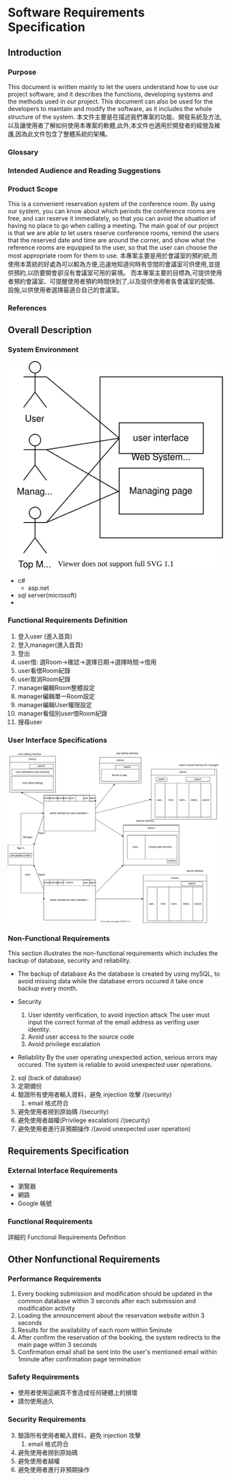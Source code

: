# Software Requirements Specification

## Introduction

### Purpose

This document is written mainly to let the users understand how to use our project software, and it describes the functions, developing systems and the methods used in our
project. This document can also be used for the developers to maintain and modify the software, as it includes the whole structure of the system.
本文件主要是在描述我們專案的功能、開發系統及方法,以及讓使用者了解如何使用本專案的軟體,此外,本文件也適用於開發者的經營及維護,因為此文件包含了整體系統的架構。

<!--文件中的専有詞彙解釋 -->
### Glossary

### Intended Audience and Reading Suggestions

### Product Scope

This is a convenient reservation system of the conference room. By using our system, you can know about which periods the conference rooms are free, and can reserve it
immediately, so that you can avoid the situation of having no place to go when calling a meeting.
The main goal of our project is that we are able to let users reserve conference rooms, remind the users that the reserved date and time are around the corner, and show what the
reference rooms are equipped to the user, so that the user can choose the most appropriate room for them to use.
本專案主要是用於會議室的預約統,而使用本蒸統的好處為可以較為方便,迅速地知道何時有空間的會議室可供使用,並提供預約,以防要開會卻沒有會議室可用的窘境。
而本專案主要的目標為,可提供使用者預約會議室、可提醒使用者預約時間快到了,以及提供使用者各會議室的配備、設施,以供使用者選擇最適合自己的會議室。

### References

## Overall Description

### System Environment

![](../Drawio/2.1.1.drawio.svg)

* c#
  * asp.net
* sql server(microsoft)
* 

### Functional Requirements Definition

1. 登入user (進入首頁)
2. 登入manager(進入首頁)
3. 登出
4. user借: 選Room->確認->選擇日期->選擇時間->借用
5. user看借Room紀錄
6. user取消Room紀錄
7. manager編輯Room整體設定
7. manager編輯單一Room設定
7. manager編輯User權限設定
8. manager看個別user借Room紀錄
9. 搜尋user

### User Interface Specifications

![](../Drawio/2.3.1.drawio.svg)

### Non-Functional Requirements
This section illustrates the non-functional requirements which includes the backup of database, security and reliability. 

* The backup of database
  As the database is created by using mySQL, to avoid missing data while the database errors occured it take once backup every month.

* Security
  1. User identity verification, to avoid injection attack
     The user must input the correct format of the email address as verifing user identity.
  2. Avoid user access to the source code
  3. Avoid privilege escalation
     
* Reliability 
  By the user operating unexpected action, serious errors may occured. The system is reliable to avoid unexpected user operations.


2. sql (back of database)
  1. 定期備份 
3. 驗證所有使用者輸入資料，避免 injection 攻擊 /(security)
   1. email 格式符合
4. 避免使用者撈到原始碼 /(security)
5. 避免使用者越權(Privilege escalation) /(security)
5. 避免使用者進行非預期操作 /(avoid unexpected user operation)

## Requirements Specification

### External Interface Requirements

* 瀏覽器
* 網路
* Google 帳號

### Functional Requirements

詳細的 Functional Requirements Definition

## Other Nonfunctional Requirements

### Performance Requirements

  1. Every booking submission and modification should be updated in the common database within 3 seconds after each submission and modification activity
  2. Loading the announcement about the reservation website within 3 seconds 
  3. Results for the availability of each room within 5minute
  4. After confirm the reservation of the booking, the system redirects to the main page within 3 seconds
  5. Confirmation email shall be sent into the user's mentioned email within 1minute after confirmation page termination

### Safety Requirements

* 使用者使用這網頁不會造成任何硬體上的損壞
* 請勿使用過久

### Security Requirements

3. 驗證所有使用者輸入資料，避免 injection 攻擊
   1. email 格式符合
4. 避免使用者撈到原始碼
5. 避免使用者越權
5. 避免使用者進行非預期操作